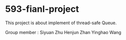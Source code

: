 # 593-fianl-project
This project is about implement of thread-safe Queue.

Group member : Siyuan Zhu   Henjun Zhan    Yinghao Wang
